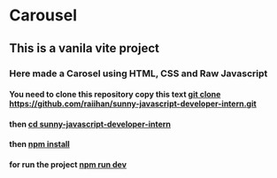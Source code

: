 # Carousel
## This is a vanila vite project
### Here made a Carosel using HTML, CSS and Raw Javascript


#### You need to clone this repository copy this text <ins> git clone https://github.com/raiihan/sunny-javascript-developer-intern.git </ins>
#### then <ins> cd sunny-javascript-developer-intern </ins>
#### then <ins> npm install </ins>
#### for run the project <ins> npm run dev </ins>